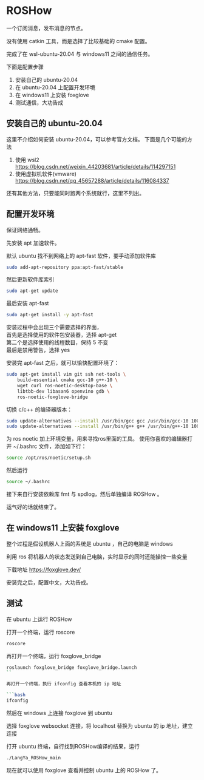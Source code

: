 # ROSHow

一个订阅消息，发布消息的节点。

没有使用 catkin 工具，而是选择了比较基础的 cmake 配置。

完成了在 wsl-ubuntu-20.04 与 windows11 之间的通信任务。

下面是配置步骤

1. 安装自己的 ubuntu-20.04
2. 在 ubuntu-20.04 上配置开发环境
3. 在 windows11 上安装 foxglove
4. 测试通信，大功告成

## 安装自己的 ubuntu-20.04

这里不介绍如何安装 ubuntu-20.04，可以参考官方文档。
下面是几个可能的方法

1. 使用 wsl2 https://blog.csdn.net/weixin_44203681/article/details/114297151
2. 使用虚拟机软件(vmware) https://blog.csdn.net/qq_45657288/article/details/116084337

还有其他方法，只要能同时跑两个系统就行，这里不列出。

## 配置开发环境

保证网络通畅。

先安装 apt 加速软件。

默认 ubuntu 找不到网络上的 apt-fast 软件，要手动添加软件库

```bash
sudo add-apt-repository ppa:apt-fast/stable
```

然后更新软件库索引

```bash
sudo apt-get update
```

最后安装 apt-fast

```bash
sudo apt-get install -y apt-fast
```

安装过程中会出现三个需要选择的界面，  
首先是选择使用的软件包安装器，选择 apt-get  
第二个是选择使用的线程数目，保持 5 不变  
最后是禁用警告，选择 yes

安装完 apt-fast 之后，就可以愉快配置环境了：

```bash
sudo apt-get install vim git ssh net-tools \
	build-essential cmake gcc-10 g++-10 \
	wget curl ros-noetic-desktop-base \
	libtbb-dev libasan6 openvino gdb \
	ros-noetic-foxglove-bridge
```

切换 c/c++ 的编译器版本：

```bash
sudo update-alternatives --install /usr/bin/gcc gcc /usr/bin/gcc-10 100
sudo update-alternatives --install /usr/bin/g++ g++ /usr/bin/g++-10 100
```

为 ros noetic 加上环境变量，用来寻找ros里面的工具。
使用你喜欢的编辑器打开 ~/.bashrc 文件，添加如下行：

```bash
source /opt/ros/noetic/setup.sh
```

然后运行

```bash
source ~/.bashrc
```

接下来自行安装依赖库 fmt 与 spdlog，然后单独编译 ROSHow 。

运气好的话就结束了。

## 在 windows11 上安装 foxglove

整个过程是假设机器人上面的系统是 ubuntu ，自己的电脑是 windows

利用 ros 将机器人的状态发送到自己电脑，实时显示的同时还能操控一些变量

下载地址 https://foxglove.dev/

安装完之后，配置中文，大功告成。

## 测试

在 ubuntu 上运行 ROSHow

打开一个终端，运行 roscore

```bash
roscore
```

再打开一个终端，运行 foxglove_bridge 

```bash
roslaunch foxglove_bridge foxglove_bridge.launch
``

再打开一个终端，执行 ifconfig 查看本机的 ip 地址

```bash
ifconfig
```

然后在 windows 上连接 foxglove 到 ubuntu  

选择 foxglove websocket 连接，将 localhost 替换为 ubuntu 的 ip 地址，建立连接

打开 ubuntu 终端，自行找到ROSHow编译的结果，运行

```bash
./LangYa_ROSHow_main
```

现在就可以使用 foxglove 查看并控制 ubuntu 上的 ROSHow 了。
